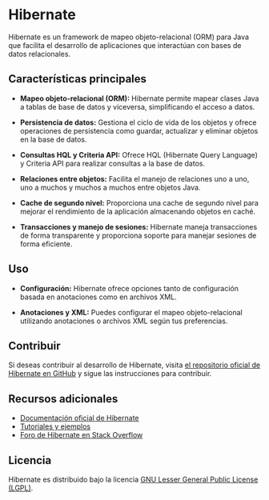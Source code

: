 # Hibernate

Hibernate es un framework de mapeo objeto-relacional (ORM) para Java que facilita el desarrollo de aplicaciones que interactúan con bases de datos relacionales.

## Características principales

- **Mapeo objeto-relacional (ORM):** Hibernate permite mapear clases Java a tablas de base de datos y viceversa, simplificando el acceso a datos.
  
- **Persistencia de datos:** Gestiona el ciclo de vida de los objetos y ofrece operaciones de persistencia como guardar, actualizar y eliminar objetos en la base de datos.
  
- **Consultas HQL y Criteria API:** Ofrece HQL (Hibernate Query Language) y Criteria API para realizar consultas a la base de datos.
  
- **Relaciones entre objetos:** Facilita el manejo de relaciones uno a uno, uno a muchos y muchos a muchos entre objetos Java.
  
- **Cache de segundo nivel:** Proporciona una cache de segundo nivel para mejorar el rendimiento de la aplicación almacenando objetos en caché.
  
- **Transacciones y manejo de sesiones:** Hibernate maneja transacciones de forma transparente y proporciona soporte para manejar sesiones de forma eficiente.

## Uso

- **Configuración:** Hibernate ofrece opciones tanto de configuración basada en anotaciones como en archivos XML.
  
- **Anotaciones y XML:** Puedes configurar el mapeo objeto-relacional utilizando anotaciones o archivos XML según tus preferencias.

## Contribuir

Si deseas contribuir al desarrollo de Hibernate, visita [el repositorio oficial de Hibernate en GitHub](https://github.com/hibernate/hibernate-orm) y sigue las instrucciones para contribuir.

## Recursos adicionales

- [Documentación oficial de Hibernate](https://hibernate.org/orm/documentation/)
- [Tutoriales y ejemplos](https://www.baeldung.com/hibernate-tutorial)
- [Foro de Hibernate en Stack Overflow](https://stackoverflow.com/questions/tagged/hibernate)

## Licencia

Hibernate es distribuido bajo la licencia [GNU Lesser General Public License (LGPL)](https://www.gnu.org/licenses/lgpl-3.0.html).
